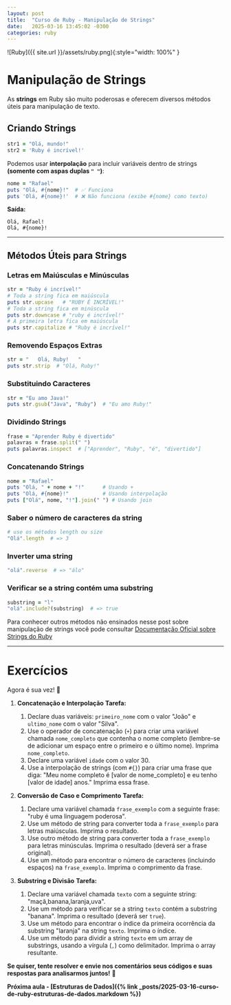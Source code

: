 ```yaml
---
layout: post
title:  "Curso de Ruby - Manipulação de Strings"
date:   2025-03-16 13:45:02 -0300
categories: ruby
---
```


![Ruby]({{ site.url }}/assets/ruby.png){:style="width: 100%" }

#  **Manipulação de Strings**
As **strings** em Ruby são muito poderosas e oferecem diversos métodos úteis para manipulação de texto.

## **Criando Strings**
```ruby
str1 = "Olá, mundo!"
str2 = 'Ruby é incrível!'
```

Podemos usar **interpolação** para incluir variáveis dentro de strings **(somente com aspas duplas `" "`)**:

```ruby
nome = "Rafael"
puts "Olá, #{nome}!"  # ✅ Funciona
puts 'Olá, #{nome}!'  # ❌ Não funciona (exibe #{nome} como texto)
```

 **Saída:**  
```
Olá, Rafael!
Olá, #{nome}!
```

---

## **Métodos Úteis para Strings**
###  **Letras em Maiúsculas e Minúsculas**
```ruby
str = "Ruby é incrível!"
# Toda a string fica em maiúscula
puts str.upcase   # "RUBY É INCRÍVEL!"
# Toda a string fica em minúscula
puts str.downcase # "ruby é incrível!" 
# A primeira letra fica em maiúscula
puts str.capitalize # "Ruby é incrível!"
```

###  **Removendo Espaços Extras**
```ruby
str = "   Olá, Ruby!   "
puts str.strip  # "Olá, Ruby!"
```

###  **Substituindo Caracteres**
```ruby
str = "Eu amo Java!"
puts str.gsub("Java", "Ruby")  # "Eu amo Ruby!"
```

###  **Dividindo Strings**
```ruby
frase = "Aprender Ruby é divertido"
palavras = frase.split(" ")
puts palavras.inspect  # ["Aprender", "Ruby", "é", "divertido"]
```

###  **Concatenando Strings**
```ruby
nome = "Rafael"
puts "Olá, " + nome + "!"      # Usando +
puts "Olá, #{nome}!"           # Usando interpolação
puts ["Olá", nome, "!"].join(" ") # Usando join
```

###  **Saber o número de caracteres da string**
```ruby
# use os métodos length ou size
"Olá".length  # => 3
```

###  **Inverter uma string**
```ruby
"olá".reverse  # => "álo"
```

###  **Verificar se a string contém uma substring**
```ruby
substring = "l"
"olá".include?(substring)  # => true
```

Para conhecer outros métodos não ensinados nesse post sobre manipulação de strings você pode consultar [Documentação Oficial sobre Strings do Ruby](https://docs.ruby-lang.org/en/3.4/String.html)

---

#  **Exercícios**
Agora é sua vez! 💪  

1. **Concatenação e Interpolação**
**Tarefa:**
    1.  Declare duas variáveis: `primeiro_nome` com o valor "João" e `ultimo_nome` com o valor "Silva".
    2.  Use o operador de concatenação (`+`) para criar uma variável chamada `nome_completo` que contenha o nome completo (lembre-se de adicionar um espaço entre o primeiro e o último nome). Imprima `nome_completo`.
    3.  Declare uma variável `idade` com o valor 30.
    4.  Use a interpolação de strings (com `#{}`) para criar uma frase que diga: "Meu nome completo é [valor de nome_completo] e eu tenho [valor de idade] anos." Imprima essa frase.

2. **Conversão de Caso e Comprimento**
**Tarefa:**
    1.  Declare uma variável chamada `frase_exemplo` com a seguinte frase: "ruby é uma linguagem poderosa".
    2.  Use um método de string para converter toda a `frase_exemplo` para letras maiúsculas. Imprima o resultado.
    3.  Use outro método de string para converter toda a `frase_exemplo` para letras minúsculas. Imprima o resultado (deverá ser a frase original).
    4.  Use um método para encontrar o número de caracteres (incluindo espaços) na `frase_exemplo`. Imprima o comprimento da frase.

3. **Substring e Divisão**
**Tarefa:**
    1.  Declare uma variável chamada `texto` com a seguinte string: "maçã,banana,laranja,uva".
    2.  Use um método para verificar se a string `texto` contém a substring "banana". Imprima o resultado (deverá ser `true`).
    3.  Use um método para encontrar o índice da primeira ocorrência da substring "laranja" na string `texto`. Imprima o índice.
    4.  Use um método para dividir a string `texto` em um array de substrings, usando a vírgula (`,`) como delimitador. Imprima o array resultante.

**Se quiser, tente resolver e envie nos comentários seus códigos e suas respostas para analisarmos juntos!** 🚀

**Próxima aula - [Estruturas de Dados]({% link _posts/2025-03-16-curso-de-ruby-estruturas-de-dados.markdown %})**